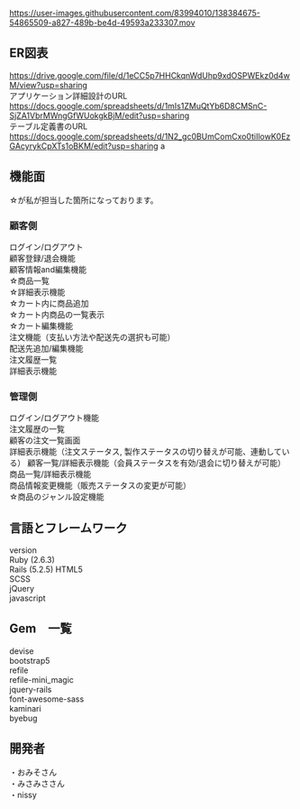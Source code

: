 
https://user-images.githubusercontent.com/83994010/138384675-54865509-a827-489b-be4d-49593a233307.mov



## ER図表  
https://drive.google.com/file/d/1eCC5p7HHCkqnWdUhp9xdOSPWEkz0d4wM/view?usp=sharing  
アプリケーション詳細設計のURL  
https://docs.google.com/spreadsheets/d/1mIs1ZMuQtYb6D8CMSnC-SjZA1VbrMWngGfWUokgkBjM/edit?usp=sharing  
テーブル定義書のURL  
https://docs.google.com/spreadsheets/d/1N2_gc0BUmComCxo0tiIlowK0EzGAcyrykCpXTs1oBKM/edit?usp=sharing  a

## 機能面  
☆が私が担当した箇所になっております。

### 顧客側  
ログイン/ログアウト    
顧客登録/退会機能   
顧客情報and編集機能  
☆商品一覧  
☆詳細表示機能  
☆カート内に商品追加  
☆カート内商品の一覧表示  
☆カート編集機能  
注文機能（支払い方法や配送先の選択も可能）  
配送先追加/編集機能  
注文履歴一覧  
詳細表示機能  
  
### 管理側  
ログイン/ログアウト機能  
注文履歴の一覧  
顧客の注文一覧画面  
詳細表示機能（注文ステータス, 製作ステータスの切り替えが可能、連動している） 
顧客一覧/詳細表示機能（会員ステータスを有効/退会に切り替えが可能）  
商品一覧/詳細表示機能  
商品情報変更機能（販売ステータスの変更が可能）  
☆商品のジャンル設定機能  

## 言語とフレームワーク
version  
Ruby (2.6.3)  
Rails (5.2.5) 
HTML5  
SCSS  
jQuery  
javascript  
   
## Gem　一覧
devise  
bootstrap5  
refile  
refile-mini_magic  
jquery-rails  
font-awesome-sass  
kaminari   
byebug   
  
## 開発者
・おみそさん  
・みさみささん  
・nissy  

